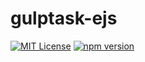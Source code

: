 # gulptask-ejs

[![MIT License](http://img.shields.io/badge/license-MIT-blue.svg?style=flat)](LICENSE)
[![npm version](https://badge.fury.io/js/@masatomakino%2Fgulptask-ejs.svg)](https://badge.fury.io/js/@masatomakino%2Fgulptask-ejs)
